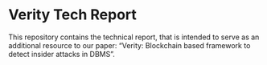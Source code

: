 # Verity Tech Report

This repository contains the technical report, that is intended to serve as an additional resource to our paper: “Verity: Blockchain based framework to detect insider attacks in DBMS”. 
